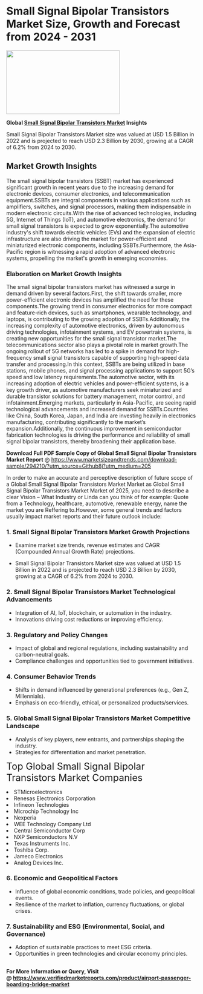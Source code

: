 <H1>Small Signal Bipolar Transistors Market Size, Growth and Forecast from 2024 - 2031</H1><img class="aligncenter size-medium wp-image-584254" src="https://thirdeyenews.in/wp-content/uploads/2024/09/Global-Market-Research-300x168.jpeg" alt="" width="300" height="168" /><p><strong>Global&nbsp;<a href="https://www.marketsizeandtrends.com/download-sample/294210/?utm_source=Github8j?utm_medium=205">Small Signal Bipolar Transistors Market</a> Insights</strong></p><p>Small Signal Bipolar Transistors Market size was valued at USD 1.5 Billion in 2022 and is projected to reach USD 2.3 Billion by 2030, growing at a CAGR of 6.2% from 2024 to 2030.</p><p><h2>Market Growth Insights</h2> The small signal bipolar transistors (SSBT) market has experienced significant growth in recent years due to the increasing demand for electronic devices, consumer electronics, and telecommunication equipment.SSBTs are integral components in various applications such as amplifiers, switches, and signal processors, making them indispensable in modern electronic circuits.With the rise of advanced technologies, including 5G, Internet of Things (IoT), and automotive electronics, the demand for small signal transistors is expected to grow exponentially.The automotive industry's shift towards electric vehicles (EVs) and the expansion of electric infrastructure are also driving the market for power-efficient and miniaturized electronic components, including SSBTs.Furthermore, the Asia-Pacific region is witnessing a rapid adoption of advanced electronic systems, propelling the market's growth in emerging economies. <h3>Elaboration on Market Growth Insights</h3> The small signal bipolar transistors market has witnessed a surge in demand driven by several factors.First, the shift towards smaller, more power-efficient electronic devices has amplified the need for these components.The growing trend in consumer electronics for more compact and feature-rich devices, such as smartphones, wearable technology, and laptops, is contributing to the growing adoption of SSBTs.Additionally, the increasing complexity of automotive electronics, driven by autonomous driving technologies, infotainment systems, and EV powertrain systems, is creating new opportunities for the small signal transistor market.The telecommunications sector also plays a pivotal role in market growth.The ongoing rollout of 5G networks has led to a spike in demand for high-frequency small signal transistors capable of supporting high-speed data transfer and processing.In this context, SSBTs are being utilized in base stations, mobile phones, and signal processing applications to support 5G’s speed and low latency requirements.The automotive sector, with its increasing adoption of electric vehicles and power-efficient systems, is a key growth driver, as automotive manufacturers seek miniaturized and durable transistor solutions for battery management, motor control, and infotainment.Emerging markets, particularly in Asia-Pacific, are seeing rapid technological advancements and increased demand for SSBTs.Countries like China, South Korea, Japan, and India are investing heavily in electronics manufacturing, contributing significantly to the market’s expansion.Additionally, the continuous improvement in semiconductor fabrication technologies is driving the performance and reliability of small signal bipolar transistors, thereby broadening their application base.</p><p><span class=""><strong>Download Full PDF Sample Copy of Global Small Signal Bipolar Transistors Market Report</strong> @ <a href="https://www.marketsizeandtrends.com/download-sample/294210/?utm_source=Github8j?utm_medium=205" target="_blank">https://www.marketsizeandtrends.com/download-sample/294210/?utm_source=Github8j?utm_medium=205</a></span></p><p>In order to make an accurate and perceptive description of future scope of a Global&nbsp;Small Signal Bipolar Transistors Market Market as Global&nbsp;Small Signal Bipolar Transistors Market Market of 2025, you need to describe a clear Vision &ndash; What Industry or Linda can you think of for example: Quote from a Technology, healthcare, automotive, renewable energy, name the market you are Reffering to.However, some general trends and factors usually impact market reports and their future outlook include:</p><h3>1.&nbsp;<strong>Small Signal Bipolar Transistors Market Growth Projections</strong></h3><ul><li>Examine market size trends, revenue estimates and CAGR (Compounded Annual Growth Rate) projections.</li><li><p>Small Signal Bipolar Transistors Market size was valued at USD 1.5 Billion in 2022 and is projected to reach USD 2.3 Billion by 2030, growing at a CAGR of 6.2% from 2024 to 2030.</p></li></ul><h3>2.&nbsp;<strong>Small Signal Bipolar Transistors Market Technological Advancements</strong></h3><ul><li>Integration of AI, IoT, blockchain, or automation in the industry.</li><li>Innovations driving cost reductions or improving efficiency.</li></ul><h3>3.&nbsp;<strong>Regulatory and Policy Changes</strong></h3><ul><li>Impact of global and regional regulations, including sustainability and carbon-neutral goals.</li><li>Compliance challenges and opportunities tied to government initiatives.</li></ul><h3>4.&nbsp;<strong>Consumer Behavior Trends</strong></h3><ul><li>Shifts in demand influenced by generational preferences (e.g., Gen Z, Millennials).</li><li>Emphasis on eco-friendly, ethical, or personalized products/services.</li></ul><h3>5.&nbsp;<strong>Global Small Signal Bipolar Transistors Market Competitive Landscape</strong></h3><ul><li>Analysis of key players, new entrants, and partnerships shaping the industry.</li><li>Strategies for differentiation and market penetration.</li></ul><p data-pm-slice="1 1 []"><span style="color: inherit; font-family: inherit; font-size: 25px;">Top Global Small Signal Bipolar Transistors Market Companies</span></p><div class="" data-test-id=""><p><li>STMicroelectronics</li><li> Renesas Electronics Corporation</li><li> Infineon Technologies</li><li> Microchip Technology Inc</li><li> Nexperia</li><li> WEE Technology Company Ltd</li><li> Central Semiconductor Corp</li><li> NXP Semiconductors N.V</li><li> Texas Instruments Inc.</li><li> Toshiba Corp.</li><li> Jameco Electronics</li><li> Analog Devices Inc.</li></p></div><h3>6.&nbsp;<strong>Economic and Geopolitical Factors</strong></h3><ul><li>Influence of global economic conditions, trade policies, and geopolitical events.</li><li>Resilience of the market to inflation, currency fluctuations, or global crises.</li></ul><h3>7.&nbsp;<strong>Sustainability and ESG (Environmental, Social, and Governance)</strong></h3><ul><li>Adoption of sustainable practices to meet ESG criteria.</li><li>Opportunities in green technologies and circular economy principles.</li></ul><h2><strong style="font-size: 14px;">For More Information or Query, Visit @&nbsp;</strong><a style="background-color: #ffffff; font-size: 14px;" href="https://www.marketsizeandtrends.com/report/small-signal-bipolar-transistors-market/" target="_blank">https://www.verifiedmarketreports.com/product/airport-passenger-boarding-bridge-market</a></h2>